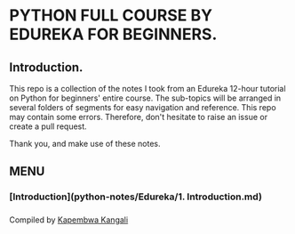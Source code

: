 # PYTHON FULL COURSE BY EDUREKA FOR BEGINNERS.

## Introduction.

This repo is a collection of the notes I took from an Edureka 12-hour tutorial on Python for beginners' entire course. 
The sub-topics will be arranged in several folders of segments for easy navigation and reference. This repo may contain some errors. 
Therefore, don't hesitate to raise an issue or create a pull request.

Thank you, and make use of these notes.

## MENU
### [Introduction](python-notes/Edureka/1. Introduction.md)
### 

Compiled by [Kapembwa Kangali](https://github.com/KMKCODER)
